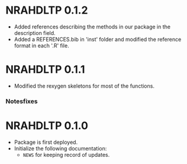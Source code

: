 # NRAHDLTP 0.1.2

-   Added references describing the methods in our package in the description field.
-   Added a REFERENCES.bib in 'inst' folder and modified the reference format in each '.R' file.

# NRAHDLTP 0.1.1

-   Modified the rexygen skeletons for most of the functions.

### Notesfixes

# NRAHDLTP 0.1.0

-   Package is first deployed.
-   Initialize the following documentation:
    -   `NEWS` for keeping record of updates.
